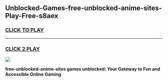 
## Unblocked-Games-free-unblocked-anime-sites-Play-Free-s8aex
<h3>
<a href="https://premium76.site?title=free-unblocked-anime-sites&ref=18A1">CLICK TO PLAY</a></h3>
<hr>

<h3>
<a href="https://premium76.site?title=free-unblocked-anime-sites&ref=18A1">CLICK 2 PLAY</a>
  
</h3>

<a href="https://premium76.site?title=free-unblocked-anime-sites&ref=18A1"><img src="https://clearcache.store/games.png"></a>


**free-unblocked-anime-sites games unblocked: Your Gateway to Fun and Accessible Online Gaming**
